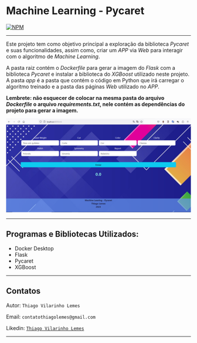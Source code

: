 #  Machine Learning - Pycaret

[![NPM](https://img.shields.io/github/license/tvlemes/machine-learning-pycaret)](https://github.com/tvlemes/machine-learning-pycaret//blob/main/LICENSE)

<hr>


Este projeto tem como objetivo principal a exploração da biblioteca <i>Pycaret</i> e suas funcionalidades, assim como, criar um <i>APP</i> via <i>Web</i>
para interagir com o algoritmo de <i>Machine Learning</i>.

A pasta raiz contém o <i>Dockerfile</i> para gerar a imagem do <i>Flask</i> com a biblioteca <i>Pycaret</i> e instalar a biblioteca do <i>XGBoost</i> utilizado
neste projeto.
A pasta <i>app</i> é a pasta que contém o código em Python que irá carregar o algoritmo treinado e a pasta das páginas <i>Web</i> utilizado no <i>APP</i>.

<strong>Lembrete: não esquecer de colocar na mesma pasta do arquivo <i>Dockerfile</i> o arquivo <i>requirements.txt</i>, nele contém as dependências do projeto
para gerar a imagem.</strong>

![](/app/static/img/tela.PNG)

<hr>


## Programas e Bibliotecas Utilizados:</B>

* Docker Desktop
* Flask
* Pycaret
* XGBoost


<hr>

## Contatos 

Autor: `Thiago Vilarinho Lemes`

Email: `contatothiagolemes@gmail.com`

Likedin: [`Thiago Vilarinho Lemes`](https://www.linkedin.com/in/thiago-l-b1232727/)

<hr>
